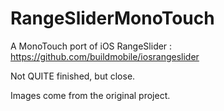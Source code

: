 RangeSliderMonoTouch
====================

A MonoTouch port of iOS RangeSlider : https://github.com/buildmobile/iosrangeslider

Not QUITE finished, but close.

Images come from the original project.